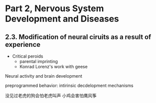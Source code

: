 # Part 2, Nervous System Development and Diseases

## 2.3. Modification of neural ciruits as a result of experience

+ Critical peroids
	+ parental imprinting
	+ Konrad Lorenz's work with geese

Neural activity and brain development

preprogrammed behavior: intirinsic decdelopment mechanisms

没见过老虎的狗会怕老虎叫声
小鸡会害怕鹰风筝
